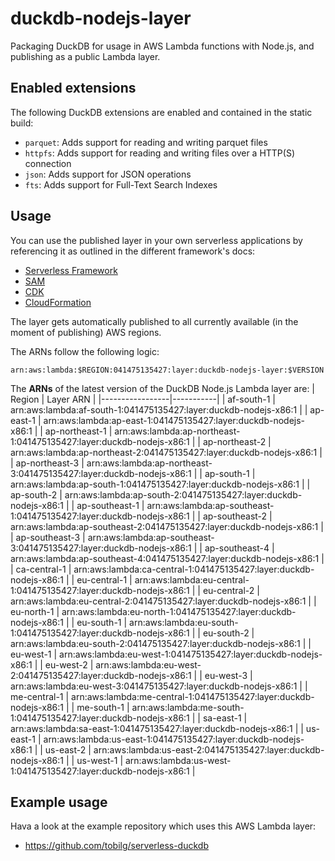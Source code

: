 # duckdb-nodejs-layer
Packaging DuckDB for usage in AWS Lambda functions with Node.js, and publishing as a public Lambda layer.

## Enabled extensions
The following DuckDB extensions are enabled and contained in the static build:

* `parquet`: Adds support for reading and writing parquet files
* `httpfs`: Adds support for reading and writing files over a HTTP(S) connection
* `json`: Adds support for JSON operations
* `fts`: Adds support for Full-Text Search Indexes

## Usage
You can use the published layer in your own serverless applications by referencing it as outlined in the different framework's docs:

* [Serverless Framework](https://www.serverless.com/framework/docs/providers/aws/guide/serverless.yml/#functions)
* [SAM](https://aws.amazon.com/blogs/compute/working-with-aws-lambda-and-lambda-layers-in-aws-sam/)
* [CDK](https://docs.aws.amazon.com/cdk/api/v1/docs/aws-lambda-readme.html#layers)
* [CloudFormation](https://docs.aws.amazon.com/AWSCloudFormation/latest/UserGuide/aws-resource-lambda-function.html#cfn-lambda-function-layers)

The layer gets automatically published to all currently available (in the moment of publishing) AWS regions.

The ARNs follow the following logic:
```text
arn:aws:lambda:$REGION:041475135427:layer:duckdb-nodejs-layer:$VERSION
```

The **ARNs** of the latest version of the DuckDB Node.js Lambda layer are:
| Region          | Layer ARN |
|-----------------|-----------|
| af-south-1 | arn:aws:lambda:af-south-1:041475135427:layer:duckdb-nodejs-x86:1 |
| ap-east-1 | arn:aws:lambda:ap-east-1:041475135427:layer:duckdb-nodejs-x86:1 |
| ap-northeast-1 | arn:aws:lambda:ap-northeast-1:041475135427:layer:duckdb-nodejs-x86:1 |
| ap-northeast-2 | arn:aws:lambda:ap-northeast-2:041475135427:layer:duckdb-nodejs-x86:1 |
| ap-northeast-3 | arn:aws:lambda:ap-northeast-3:041475135427:layer:duckdb-nodejs-x86:1 |
| ap-south-1 | arn:aws:lambda:ap-south-1:041475135427:layer:duckdb-nodejs-x86:1 |
| ap-south-2 | arn:aws:lambda:ap-south-2:041475135427:layer:duckdb-nodejs-x86:1 |
| ap-southeast-1 | arn:aws:lambda:ap-southeast-1:041475135427:layer:duckdb-nodejs-x86:1 |
| ap-southeast-2 | arn:aws:lambda:ap-southeast-2:041475135427:layer:duckdb-nodejs-x86:1 |
| ap-southeast-3 | arn:aws:lambda:ap-southeast-3:041475135427:layer:duckdb-nodejs-x86:1 |
| ap-southeast-4 | arn:aws:lambda:ap-southeast-4:041475135427:layer:duckdb-nodejs-x86:1 |
| ca-central-1 | arn:aws:lambda:ca-central-1:041475135427:layer:duckdb-nodejs-x86:1 |
| eu-central-1 | arn:aws:lambda:eu-central-1:041475135427:layer:duckdb-nodejs-x86:1 |
| eu-central-2 | arn:aws:lambda:eu-central-2:041475135427:layer:duckdb-nodejs-x86:1 |
| eu-north-1 | arn:aws:lambda:eu-north-1:041475135427:layer:duckdb-nodejs-x86:1 |
| eu-south-1 | arn:aws:lambda:eu-south-1:041475135427:layer:duckdb-nodejs-x86:1 |
| eu-south-2 | arn:aws:lambda:eu-south-2:041475135427:layer:duckdb-nodejs-x86:1 |
| eu-west-1 | arn:aws:lambda:eu-west-1:041475135427:layer:duckdb-nodejs-x86:1 |
| eu-west-2 | arn:aws:lambda:eu-west-2:041475135427:layer:duckdb-nodejs-x86:1 |
| eu-west-3 | arn:aws:lambda:eu-west-3:041475135427:layer:duckdb-nodejs-x86:1 |
| me-central-1 | arn:aws:lambda:me-central-1:041475135427:layer:duckdb-nodejs-x86:1 |
| me-south-1 | arn:aws:lambda:me-south-1:041475135427:layer:duckdb-nodejs-x86:1 |
| sa-east-1 | arn:aws:lambda:sa-east-1:041475135427:layer:duckdb-nodejs-x86:1 |
| us-east-1 | arn:aws:lambda:us-east-1:041475135427:layer:duckdb-nodejs-x86:1 |
| us-east-2 | arn:aws:lambda:us-east-2:041475135427:layer:duckdb-nodejs-x86:1 |
| us-west-1 | arn:aws:lambda:us-west-1:041475135427:layer:duckdb-nodejs-x86:1 |

## Example usage
Hava a look at the example repository which uses this AWS Lambda layer:

* https://github.com/tobilg/serverless-duckdb
